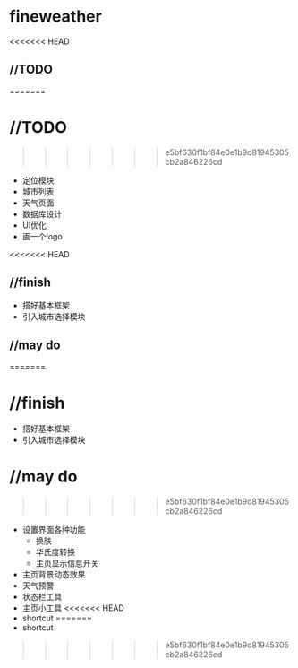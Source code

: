 # fineweather

<<<<<<< HEAD
## //TODO
=======
# //TODO
>>>>>>> e5bf630f1bf84e0e1b9d81945305cb2a846226cd
- 定位模块
- 城市列表
- 天气页面
- 数据库设计
- UI优化
- 画一个logo

<<<<<<< HEAD
## //finish
- 搭好基本框架
- 引入城市选择模块

## //may do
=======
# //finish
- 搭好基本框架
- 引入城市选择模块

# //may do
>>>>>>> e5bf630f1bf84e0e1b9d81945305cb2a846226cd
- 设置界面各种功能
  - 换肤
  - 华氏度转换
  - 主页显示信息开关
- 主页背景动态效果
- 天气预警
- 状态栏工具
- 主页小工具
<<<<<<< HEAD
- shortcut
=======
- shortcut
>>>>>>> e5bf630f1bf84e0e1b9d81945305cb2a846226cd
